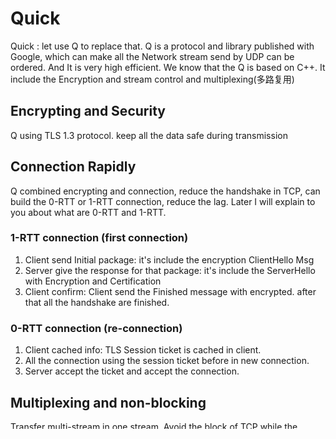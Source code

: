 # Quick 

Quick : let use Q to replace that. Q is a protocol and library published with Google, which can make all the Network stream send by UDP can be ordered. And It is very high efficient. We know that the Q is based on C++. It include the Encryption and stream control and multiplexing(多路复用)

## Encrypting and Security

Q using TLS 1.3 protocol. keep all the data safe during transmission

## Connection Rapidly

Q combined encrypting and connection, reduce the handshake in TCP, can build the 0-RTT or 1-RTT connection, reduce the lag. Later I will explain to you about what are 0-RTT and 1-RTT.

### 1-RTT connection (first connection)

1. Client send Initial package: it's include the encryption ClientHello Msg
2. Server give the response for that package: it's include the ServerHello with Encryption and Certification
3. Client confirm: Client send the Finished message with encrypted. after that all the handshake are finished.

### 0-RTT connection (re-connection)

1. Client cached info: TLS Session ticket is cached in client.
2. All the connection using the session ticket before in new connection.
3. Server accept the ticket and accept the connection.

## Multiplexing and non-blocking

Transfer multi-stream in one stream. Avoid the block of TCP while the package loss.

## Connection migration 连接迁移

Q just using uniq ID for each connection, not depend IP address. The connection can transfer to difference device without any delay and reconnection. the session will not break.

## Block Control and Error recovery

Q implement the new block controller algorithm. and error recovery policy. promote the efficiency in the unstable network env.

## Q implemented

* Web Browser of Chrome, Firefox, Safari, and Edge
* HTTP/3 has already based on Q. HTTP/2 based on TCP, Q will be more efficient then HTTP/2
* DNS-over-QUICK: Q is used for DNS query, with encryption of Q, the query becomes more safe.
* Mobile network optimize, because the Connection not depend on IP, it's belong's to ID, apps on different device can make transfer with the same Q connection ID as one connection.

## Example: sync http3 [code](./Example/simple_http3_client.py)

## Example: async http3 [code](./Example/simple_http3_client.py)

```sh
pip install aioquic
```

this quick lib is bases on asyncio.
